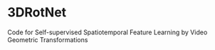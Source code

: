 # 3DRotNet
Code for Self-supervised Spatiotemporal Feature Learning by Video Geometric Transformations
